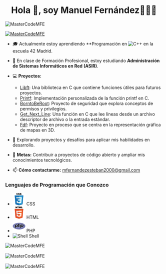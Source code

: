 <h1 align="center">Hola 👋, soy Manuel Fernández👨🏻‍💻</h1>

<p align="left"> 
  <img src="https://komarev.com/ghpvc/?username=MasterCodeMFE&label=Profile%20views&color=0e75b6&style=flat" alt="MasterCodeMFE" />
</p>

<p align="left"> 
  <a href="https://github.com/ryo-ma/github-profile-trophy">
    <img src="https://github-profile-trophy.vercel.app/?username=MasterCodeMFE" alt="MasterCodeMFE" />
  </a>
</p>

- 🎓 Actualmente estoy aprendiendo **Programación en ![C++](https://img.shields.io/badge/-C%2B%2B-00599C?style=flat&logo=c%2B%2B&logoColor=white) en la escuela 42 Madrid.
- 📘 En clase de Formación Profesional, estoy estudiando **Administración de Sistemas Informáticos en Red (ASIR)**.
- 💻 **Proyectos:**
  - [Libft](link_al_proyecto_libft): Una biblioteca en C que contiene funciones útiles para futuros proyectos.
  - [Printf](link_al_proyecto_printf): Implementación personalizada de la función printf en C.
  - [BorntoBeRoot](link_al_proyecto_borntoberoot): Proyecto de seguridad que explora conceptos de permisos y privilegios.
  - [Get_Next_Line](link_al_proyecto_get_next_line): Una función en C que lee líneas desde un archivo descriptor de archivo o la entrada estándar.
  - [Fdf](link_al_proyecto_fdf): Proyecto en proceso que se centra en la representación gráfica de mapas en 3D.

- 💼 Explorando proyectos y desafíos para aplicar mis habilidades en desarrollo.
- 🚀 **Metas:** Contribuir a proyectos de código abierto y ampliar mis conocimientos tecnológicos.
- 📫 **Cómo contactarme:** [mfernandezesteban2000@gmail.com](mailto:mfernandezesteban2000@gmail.com)

### Lenguajes de Programación que Conozco
- <img src="https://raw.githubusercontent.com/devicons/devicon/master/icons/css3/css3-original-wordmark.svg" alt="CSS3" width="40" height="40"> CSS
- <img src="https://raw.githubusercontent.com/devicons/devicon/master/icons/html5/html5-original-wordmark.svg" alt="HTML5" width="40" height="40"> HTML
- <img src="https://raw.githubusercontent.com/devicons/devicon/master/icons/php/php-original.svg" alt="PHP" width="40" height="40"> PHP
- <img src="https://www.vectorlogo.zone/logos/gnu_bash/gnu_bash-icon.svg" alt="Shell" width="40" height="40"> Shell





<p>
  <img align="left" src="https://github-readme-stats.vercel.app/api/top-langs?username=MasterCodeMFE&show_icons=true&locale=en&layout=compact" alt="MasterCodeMFE" />
</p>

<p>&nbsp;</p>

<p>
  <img align="center" src="https://github-readme-stats.vercel.app/api?username=MasterCodeMFE&show_icons=true&locale=en" alt="MasterCodeMFE" />
</p>

<p>
  <img align="center" src="https://github-readme-streak-stats.herokuapp.com/?user=MasterCodeMFE&" alt="MasterCodeMFE" />
</p>

